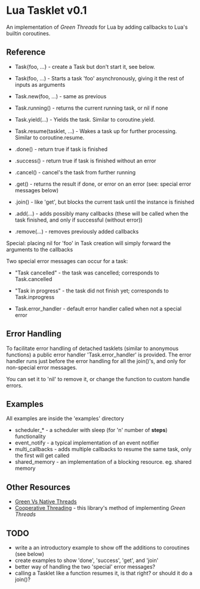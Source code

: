 Lua Tasklet v0.1
================

An implementation of *Green Threads* for Lua by adding callbacks to Lua's builtin coroutines.

Reference
---------

 * Task{foo, ...}   - create a Task but don't start it, see below.
 * Task(foo, ...)   - Starts a task 'foo' asynchronously, giving it the rest of inputs as arguments
                      
 * Task.new(foo, ...)           - same as previous
 * Task.running()               - returns the current running task, or nil if none
 
 * Task.yield(...)              - Yields the task. Similar to coroutine.yield.
 * Task.resume(tasklet, ...)    - Wakes a task up for further processing. Similar to coroutine.resume.
 
 * <instance>.done()    - return true if task is finished
 * <instance>.success() - return true if task is finished without an error
 * <instance>.cancel()  - cancel's the task from further running
 
 * <instance>.get()     - returns the result if done, or error on an error (see: special error messages below)
 * <instance>.join()    - like 'get', but blocks the current task until the instance is finished 
 
 * <instance>.add(...)      - adds possibly many callbacks (these will be called when the task finished, and only if successful (without error))
 * <instance>.remove(...)   - removes previously added callbacks

 Special: placing nil for 'foo' in Task creation will simply forward the arguments to the callbacks

Two special error messages can occur for a task:
 * "Task cancelled"     - the task was cancelled; corresponds to Task.cancelled
 * "Task in progress"   - the task did not finish yet; corresponds to Task.inprogress

 * Task.error_handler   - default error handler called when not a special error

Error Handling
--------------
To facilitate error handling of detached tasklets (similar to anonymous functions) a public error handler 'Task.error_handler' is provided.
The error handler runs just before the error handling for all the join()'s, and only for non-special error messages.

You can set it to 'nil' to remove it, or change the function to custom handle errors.

Examples
--------
All examples are inside the 'examples' directory

 * scheduler_*      - a scheduler with sleep (for 'n' number of **steps**) functionality 
 * event_notify     - a typical implementation of an event notifier
 * multi_callbacks  - adds multiple callbacks to resume the same task, only the first will get called
 * shared_memory    - an implementation of a blocking resource. eg. shared memory

Other Resources
---------------
 * [Green Vs Native Threads](http://c2.com/cgi/wiki?GreenVsNativeThreads)
 * [Cooperative Threading](http://c2.com/cgi/wiki?CooperativeThreading) - this library's method of implementing *Green Threads*

TODO
----
 * write a an introductory example to show off the additions to coroutines (see below)
 * create examples to show 'done', 'success', 'get', and 'join'
 * better way of handling the two 'special' error messages?
 * calling a Tasklet like a function resumes it, is that right? or should it do a join()?
